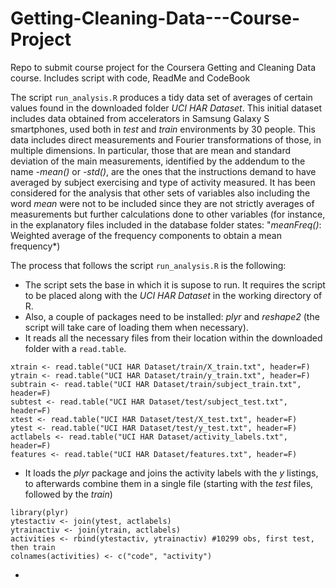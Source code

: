 # Getting-Cleaning-Data---Course-Project
Repo to submit course project for the Coursera Getting and Cleaning Data course. Includes script with code, ReadMe and CodeBook

The script `run_analysis.R` produces a tidy data set of averages of certain values found in the downloaded folder *UCI HAR Dataset*.
This initial dataset includes data obtained from accelerators in Samsung Galaxy S smartphones, used both in *test* and *train* environments by 30 people.
This data includes direct measurements and Fourier transformations of those, in multiple dimensions. 
In particular, those that are mean and standard deviation of the main measurements, identified by the addendum to the name *-mean()* or *-std()*, are the ones that the instructions demand to have averaged by subject exercising and type of activity measured.
It has been considered for the analysis that other sets of variables also including the word *mean* were not to be included since they are not strictly averages of measurements but further calculations done to other variables (for instance, in the explanatory files included in the database folder states: "*meanFreq()*: Weighted average of the frequency components to obtain a mean frequency*)

The process that follows the script `run_analysis.R` is the following:

- The script sets the base in which it is supose to run. It requires the script to be placed along with the *UCI HAR Dataset* in the working directory of R.
- Also, a couple of packages need to be installed: *plyr* and *reshape2* (the script will take care of loading them when necessary).
- It reads all the necessary files from their location within the downloaded folder with a `read.table`.

```
xtrain <- read.table("UCI HAR Dataset/train/X_train.txt", header=F)
ytrain <- read.table("UCI HAR Dataset/train/y_train.txt", header=F)
subtrain <- read.table("UCI HAR Dataset/train/subject_train.txt", header=F)
subtest <- read.table("UCI HAR Dataset/test/subject_test.txt", header=F)
xtest <- read.table("UCI HAR Dataset/test/X_test.txt", header=F)
ytest <- read.table("UCI HAR Dataset/test/y_test.txt", header=F)
actlabels <- read.table("UCI HAR Dataset/activity_labels.txt", header=F)
features <- read.table("UCI HAR Dataset/features.txt", header=F)
```

- It loads the *plyr* package and joins the activity labels with the *y* listings, to afterwards combine them in a single file (starting with the *test* files, followed by the *train*)

```
library(plyr)
ytestactiv <- join(ytest, actlabels)
ytrainactiv <- join(ytrain, actlabels)
activities <- rbind(ytestactiv, ytrainactiv) #10299 obs, first test, then train
colnames(activities) <- c("code", "activity")
```

- 


